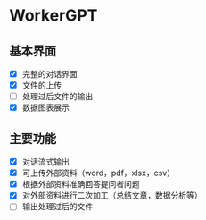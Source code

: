 # WorkerGPT
## 基本界面
- [x] 完整的对话界面 
- [x] 文件的上传
- [ ] 处理过后文件的输出
- [x] 数据图表展示
## 主要功能
- [x] 对话流式输出
- [x] 可上传外部资料（word，pdf，xlsx，csv）
- [x] 根据外部资料准确回答提问者问题
- [x] 对外部资料进行二次加工（总结文章，数据分析等）
- [ ] 输出处理过后的文件
